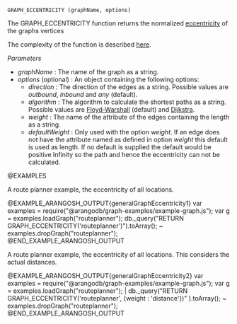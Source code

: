 


`GRAPH_ECCENTRICITY (graphName, options)`

The GRAPH\_ECCENTRICITY function returns the normalized
[eccentricity](http://en.wikipedia.org/wiki/Distance_%28graph_theory%29)
of the graphs vertices

The complexity of the function is described
[here](#the-complexity-of-the-shortest-path-algorithms).

*Parameters*

* *graphName*          : The name of the graph as a string.
* *options* (optional) : An object containing the following options:
  * *direction*       : The direction of the edges as a string.
Possible values are *outbound*, *inbound* and *any* (default).
  * *algorithm*       : The algorithm to calculate the shortest paths as a string. Possible
values are [Floyd-Warshall](http://en.wikipedia.org/wiki/Floyd%E2%80%93Warshall_algorithm)
 (default) and [Dijkstra](http://en.wikipedia.org/wiki/Dijkstra's_algorithm).
  * *weight*         : The name of the attribute of the edges containing the length as a string.
  * *defaultWeight*   : Only used with the option *weight*.
If an edge does not have the attribute named as defined in option *weight* this default
is used as length.
If no default is supplied the default would be positive Infinity so the path and
hence the eccentricity can not be calculated.

@EXAMPLES

A route planner example, the eccentricity of all locations.

@EXAMPLE_ARANGOSH_OUTPUT{generalGraphEccentricity1}
  var examples = require("@arangodb/graph-examples/example-graph.js");
  var g = examples.loadGraph("routeplanner");
  db._query("RETURN GRAPH_ECCENTRICITY('routeplanner')").toArray();
~ examples.dropGraph("routeplanner");
@END_EXAMPLE_ARANGOSH_OUTPUT

A route planner example, the eccentricity of all locations.
This considers the actual distances.

@EXAMPLE_ARANGOSH_OUTPUT{generalGraphEccentricity2}
  var examples = require("@arangodb/graph-examples/example-graph.js");
  var g = examples.loadGraph("routeplanner");
| db._query("RETURN GRAPH_ECCENTRICITY('routeplanner', {weight : 'distance'})"
  ).toArray();
~ examples.dropGraph("routeplanner");
@END_EXAMPLE_ARANGOSH_OUTPUT


